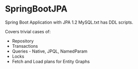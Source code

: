 # SpringBootJPA
Spring Boot Application with JPA 1.2
MySQL.txt has DDL scripts.

Covers trivial cases of:
  * Repository
  * Transactions
  * Queries - Native, JPQL, NamedParam
  * Locks
  * Fetch and Load plans for Entity Graphs
